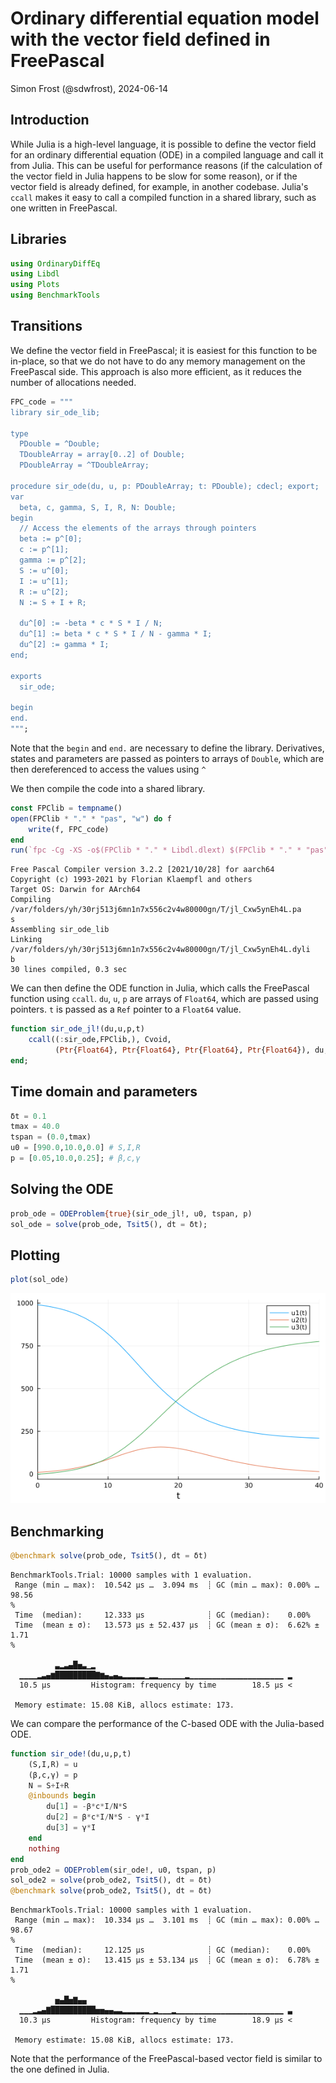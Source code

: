 # Ordinary differential equation model with the vector field defined in FreePascal
Simon Frost (@sdwfrost), 2024-06-14

## Introduction

While Julia is a high-level language, it is possible to define the vector field for an ordinary differential equation (ODE) in a compiled language and call it from Julia. This can be useful for performance reasons (if the calculation of the vector field in Julia happens to be slow for some reason), or if the vector field is already defined, for example, in another codebase. Julia's `ccall` makes it easy to call a compiled function in a shared library, such as one written in FreePascal.

## Libraries

```julia
using OrdinaryDiffEq
using Libdl
using Plots
using BenchmarkTools
```




## Transitions

We define the vector field in FreePascal; it is easiest for this function to be in-place, so that we do not have to do any memory management on the FreePascal side. This approach is also more efficient, as it reduces the number of allocations needed.

```julia
FPC_code = """
library sir_ode_lib;

type
  PDouble = ^Double;
  TDoubleArray = array[0..2] of Double;
  PDoubleArray = ^TDoubleArray;

procedure sir_ode(du, u, p: PDoubleArray; t: PDouble); cdecl; export;
var
  beta, c, gamma, S, I, R, N: Double;
begin
  // Access the elements of the arrays through pointers
  beta := p^[0];
  c := p^[1];
  gamma := p^[2];
  S := u^[0];
  I := u^[1];
  R := u^[2];
  N := S + I + R;
  
  du^[0] := -beta * c * S * I / N;
  du^[1] := beta * c * S * I / N - gamma * I;
  du^[2] := gamma * I;
end;

exports
  sir_ode;

begin
end.
""";
```




Note that the `begin` and `end.` are necessary to define the library. Derivatives, states and parameters are passed as pointers to arrays of `Double`, which are then dereferenced to access the values using `^`

We then compile the code into a shared library.

```julia
const FPClib = tempname()
open(FPClib * "." * "pas", "w") do f
    write(f, FPC_code)
end
run(`fpc -Cg -XS -o$(FPClib * "." * Libdl.dlext) $(FPClib * "." * "pas")`);
```

```
Free Pascal Compiler version 3.2.2 [2021/10/28] for aarch64
Copyright (c) 1993-2021 by Florian Klaempfl and others
Target OS: Darwin for AArch64
Compiling /var/folders/yh/30rj513j6mn1n7x556c2v4w80000gn/T/jl_Cxw5ynEh4L.pa
s
Assembling sir_ode_lib
Linking /var/folders/yh/30rj513j6mn1n7x556c2v4w80000gn/T/jl_Cxw5ynEh4L.dyli
b
30 lines compiled, 0.3 sec
```





We can then define the ODE function in Julia, which calls the FreePascal function using `ccall`. `du`, `u`, `p` are arrays of `Float64`, which are passed using pointers. `t` is passed as a `Ref` pointer to a `Float64` value.

```julia
function sir_ode_jl!(du,u,p,t)
    ccall((:sir_ode,FPClib,), Cvoid,
          (Ptr{Float64}, Ptr{Float64}, Ptr{Float64}, Ptr{Float64}), du, u, p, Ref(t))
end;
```




## Time domain and parameters

```julia
δt = 0.1
tmax = 40.0
tspan = (0.0,tmax)
u0 = [990.0,10.0,0.0] # S,I,R
p = [0.05,10.0,0.25]; # β,c,γ
```




## Solving the ODE

```julia
prob_ode = ODEProblem{true}(sir_ode_jl!, u0, tspan, p)
sol_ode = solve(prob_ode, Tsit5(), dt = δt);
```




## Plotting

```julia
plot(sol_ode)
```

![](figures/ode_ccall_fpc_7_1.png)



## Benchmarking

```julia
@benchmark solve(prob_ode, Tsit5(), dt = δt)
```

```
BenchmarkTools.Trial: 10000 samples with 1 evaluation.
 Range (min … max):  10.542 μs …  3.094 ms  ┊ GC (min … max): 0.00% … 98.56
%
 Time  (median):     12.333 μs              ┊ GC (median):    0.00%
 Time  (mean ± σ):   13.573 μs ± 52.437 μs  ┊ GC (mean ± σ):  6.62% ±  1.71
%

          ▃▂▃▄█▅▃▁▂                                            
  ▁▁▁▁▂▃▄▆█████████▇▆▄▃▄▃▂▂▂▂▂▁▂▂▁▁▁▁▁▁▂▁▁▁▁▁▁▁▁▁▁▁▁▁▁▁▁▁▁▁▁▁ ▂
  10.5 μs         Histogram: frequency by time        18.5 μs <

 Memory estimate: 15.08 KiB, allocs estimate: 173.
```





We can compare the performance of the C-based ODE with the Julia-based ODE.

```julia
function sir_ode!(du,u,p,t)
    (S,I,R) = u
    (β,c,γ) = p
    N = S+I+R
    @inbounds begin
        du[1] = -β*c*I/N*S
        du[2] = β*c*I/N*S - γ*I
        du[3] = γ*I
    end
    nothing
end
prob_ode2 = ODEProblem(sir_ode!, u0, tspan, p)
sol_ode2 = solve(prob_ode2, Tsit5(), dt = δt)
@benchmark solve(prob_ode2, Tsit5(), dt = δt)
```

```
BenchmarkTools.Trial: 10000 samples with 1 evaluation.
 Range (min … max):  10.334 μs …  3.101 ms  ┊ GC (min … max): 0.00% … 98.67
%
 Time  (median):     12.125 μs              ┊ GC (median):    0.00%
 Time  (mean ± σ):   13.415 μs ± 53.134 μs  ┊ GC (mean ± σ):  6.78% ±  1.71
%

          ▅▄█▅▇▄▄                                              
  ▁▁▁▂▃▄▇██████████▅▅▄▄▃▃▂▂▂▂▂▂▁▂▁▁▁▂▁▁▁▁▁▁▁▁▁▁▁▁▁▁▁▁▁▁▁▁▁▁▁▁ ▃
  10.3 μs         Histogram: frequency by time        18.9 μs <

 Memory estimate: 15.08 KiB, allocs estimate: 173.
```





Note that the performance of the FreePascal-based vector field is similar to the one defined in Julia.